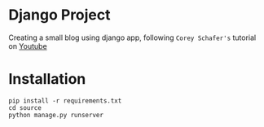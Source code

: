 # Django Project

Creating a small blog using django app, following `Corey Schafer's` tutorial on [Youtube](https://www.youtube.com/watch?v=UmljXZIypDc&list=PL-osiE80TeTtoQCKZ03TU5fNfx2UY6U4p)

# Installation

```
pip install -r requirements.txt
cd source
python manage.py runserver
```
